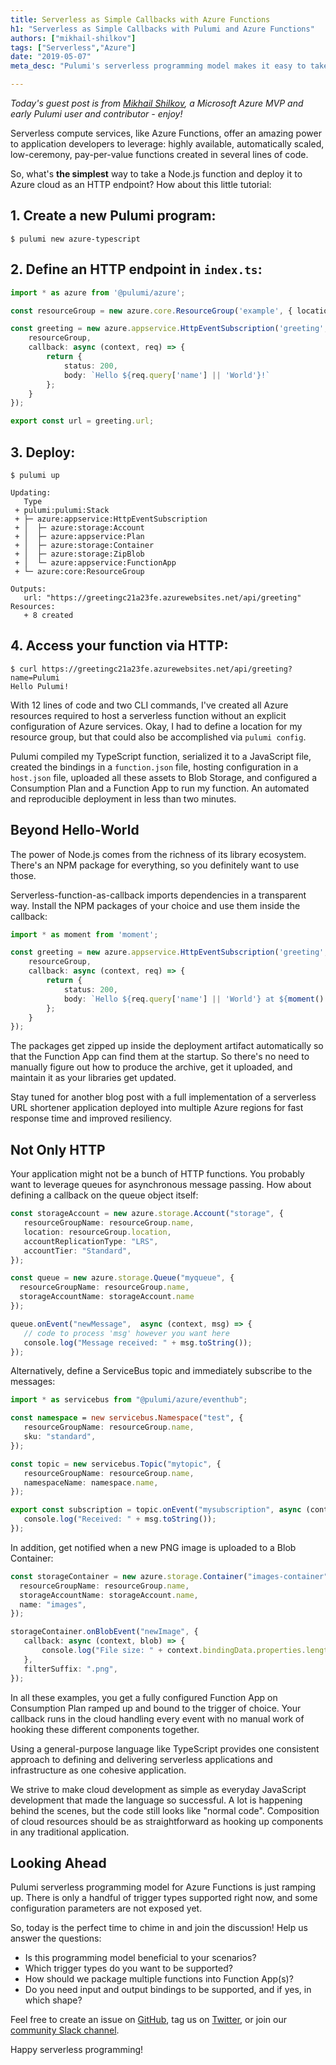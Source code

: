 ```yaml
---
title: Serverless as Simple Callbacks with Azure Functions
h1: "Serverless as Simple Callbacks with Pulumi and Azure Functions"
authors: ["mikhail-shilkov"]
tags: ["Serverless","Azure"]
date: "2019-05-07"
meta_desc: "Pulumi's serverless programming model makes it easy to take a Node.js function and deploy it to Azure as an HTTP endpoint."

---
```


_Today's guest post is from [Mikhail Shilkov](https://mikhail.io/), a
Microsoft Azure MVP and early Pulumi user and contributor - enjoy!_

Serverless compute services, like Azure Functions, offer an amazing
power to application developers to leverage: highly available,
automatically scaled, low-ceremony, pay-per-value functions created in
several lines of code.
<!--more-->

So, what's **the simplest** way to take a Node.js function and deploy it
to Azure cloud as an HTTP endpoint? How about this little tutorial:

## 1. Create a new Pulumi program:

    $ pulumi new azure-typescript

## 2. Define an HTTP endpoint in `index.ts`:

```typescript
import * as azure from '@pulumi/azure';

const resourceGroup = new azure.core.ResourceGroup('example', { location: 'West US' });

const greeting = new azure.appservice.HttpEventSubscription('greeting', {
    resourceGroup,
    callback: async (context, req) => {
        return {
            status: 200,
            body: `Hello ${req.query['name'] || 'World'}!`
        };
    }
});

export const url = greeting.url;
```

## 3. Deploy:

    $ pulumi up
     
    Updating:
       Type
     + pulumi:pulumi:Stack
     + ├─ azure:appservice:HttpEventSubscription
     + │  ├─ azure:storage:Account
     + │  ├─ azure:appservice:Plan
     + │  ├─ azure:storage:Container
     + │  ├─ azure:storage:ZipBlob
     + │  └─ azure:appservice:FunctionApp
     + └─ azure:core:ResourceGroup
     
    Outputs:
       url: "https://greetingc21a23fe.azurewebsites.net/api/greeting"
    Resources:
       + 8 created

## 4. Access your function via HTTP:

    $ curl https://greetingc21a23fe.azurewebsites.net/api/greeting?name=Pulumi
    Hello Pulumi!

With 12 lines of code and two CLI commands, I've created all Azure
resources required to host a serverless function without an explicit
configuration of Azure services. Okay, I had to define a location for my
resource group, but that could also be accomplished via `pulumi config`.

Pulumi compiled my TypeScript function, serialized it to a JavaScript
file, created the bindings in a `function.json` file, hosting
configuration in a `host.json` file, uploaded all these assets to Blob
Storage, and configured a Consumption Plan and a Function App to run my
function. An automated and reproducible deployment in less than two
minutes.

## Beyond Hello-World

The power of Node.js comes from the richness of its library ecosystem.
There's an NPM package for everything, so you definitely want to use
those.

Serverless-function-as-callback imports dependencies in a transparent
way. Install the NPM packages of your choice and use them inside the
callback:

```typescript
import * as moment from 'moment';

const greeting = new azure.appservice.HttpEventSubscription('greeting', {
    resourceGroup,
    callback: async (context, req) => {
        return {
            status: 200,
            body: `Hello ${req.query['name'] || 'World'} at ${moment().format('LLLL')}!`
        };
    }
});
```

The packages get zipped up inside the deployment artifact automatically
so that the Function App can find them at the startup. So there's no
need to manually figure out how to produce the archive, get it uploaded,
and maintain it as your libraries get updated.

Stay tuned for another blog post with a full implementation of a
serverless URL shortener application deployed into multiple Azure
regions for fast response time and improved resiliency.

## Not Only HTTP

Your application might not be a bunch of HTTP functions. You probably
want to leverage queues for asynchronous message passing. How about
defining a callback on the queue object itself:

```typescript
const storageAccount = new azure.storage.Account("storage", {
   resourceGroupName: resourceGroup.name,
   location: resourceGroup.location,
   accountReplicationType: "LRS",
   accountTier: "Standard",
});

const queue = new azure.storage.Queue("myqueue", {
  resourceGroupName: resourceGroup.name,
  storageAccountName: storageAccount.name
});

queue.onEvent("newMessage",  async (context, msg) => {
   // code to process 'msg' however you want here
   console.log("Message received: " + msg.toString());
});
```

Alternatively, define a ServiceBus topic and immediately subscribe to
the messages:

```typescript
import * as servicebus from "@pulumi/azure/eventhub";

const namespace = new servicebus.Namespace("test", {
   resourceGroupName: resourceGroup.name,
   sku: "standard",
});

const topic = new servicebus.Topic("mytopic", {
   resourceGroupName: resourceGroup.name,
   namespaceName: namespace.name,
});

export const subscription = topic.onEvent("mysubscription", async (context, msg) => {
   console.log("Received: " + msg.toString());
});
```

In addition, get notified when a new PNG image is uploaded to a Blob
Container:

```typescript
const storageContainer = new azure.storage.Container("images-container", {
  resourceGroupName: resourceGroup.name,
  storageAccountName: storageAccount.name,
  name: "images",
});

storageContainer.onBlobEvent("newImage", {
   callback: async (context, blob) => {
       console.log("File size: " + context.bindingData.properties.length);
   },
   filterSuffix: ".png",
});
```

In all these examples, you get a fully configured Function App on
Consumption Plan ramped up and bound to the trigger of choice. Your
callback runs in the cloud handling every event with no manual work of
hooking these different components together.

Using a general-purpose language like TypeScript provides one consistent
approach to defining and delivering serverless applications and
infrastructure as one cohesive application.

We strive to make cloud development as simple as everyday JavaScript
development that made the language so successful. A lot is happening
behind the scenes, but the code still looks like "normal code".
Composition of cloud resources should be as straightforward as hooking
up components in any traditional application.

## Looking Ahead

Pulumi serverless programming model for Azure Functions is just ramping
up. There is only a handful of trigger types supported right now, and
some configuration parameters are not exposed yet.

So, today is the perfect time to chime in and join the discussion! Help
us answer the questions:

- Is this programming model beneficial to your scenarios?
- Which trigger types do you want to be supported?
- How should we package multiple functions into Function App(s)?
- Do you need input and output bindings to be supported, and if yes,
  in which shape?

Feel free to create an issue on
[GitHub](https://github.com/pulumi/pulumi-azure/), tag us on
[Twitter](https://twitter.com/PulumiCorp), or join our
[community Slack channel](https://slack.pulumi.com/).

Happy serverless programming!
